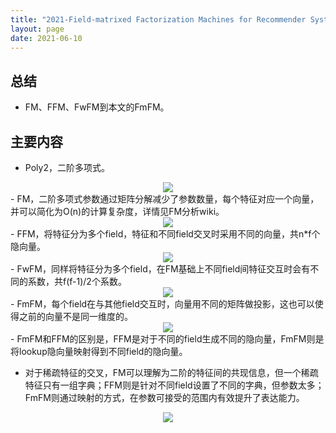 ```yaml
---
title: "2021-Field-matrixed Factorization Machines for Recommender Systems"
layout: page
date: 2021-06-10
---
```


## 总结

- FM、FFM、FwFM到本文的FmFM。

## 主要内容

- Poly2，二阶多项式。
<div style="text-align: center"><img src="/wiki/attach/images/FmFM-02.png" style="max-width:300px"></div>
- FM，二阶多项式参数通过矩阵分解减少了参数数量，每个特征对应一个向量，并可以简化为O(n)的计算复杂度，详情见FM分析wiki。
<div style="text-align: center"><img src="/wiki/attach/images/FmFM-03.png" style="max-width:300px"></div>
- FFM，将特征分为多个field，特征和不同field交叉时采用不同的向量，共n*f个隐向量。
<div style="text-align: center"><img src="/wiki/attach/images/FmFM-04.png" style="max-width:300px"></div>
- FwFM，同样将特征分为多个field，在FM基础上不同field间特征交互时会有不同的系数，共f(f-1)/2个系数。
<div style="text-align: center"><img src="/wiki/attach/images/FmFM-05.png" style="max-width:300px"></div>
- FmFM，每个field在与其他field交互时，向量用不同的矩阵做投影，这也可以使得之前的向量不是同一维度的。
<div style="text-align: center"><img src="/wiki/attach/images/FmFM-06.png" style="max-width:300px"></div>
- FmFM和FFM的区别是，FFM是对于不同的field生成不同的隐向量，FmFM则是将lookup隐向量映射得到不同field的隐向量。

- 对于稀疏特征的交叉，FM可以理解为二阶的特征间的共现信息，但一个稀疏特征只有一组字典；FFM则是针对不同field设置了不同的字典，但参数太多；FmFM则通过映射的方式，在参数可接受的范围内有效提升了表达能力。

<div style="text-align: center"><img src="/wiki/attach/images/FmFM-01.png" style="max-width:500px"></div>